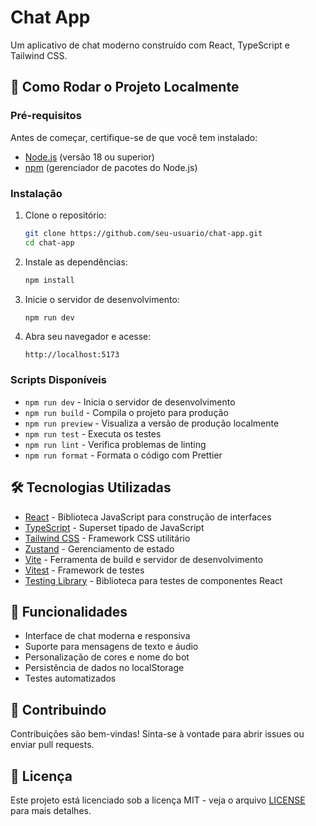 # Chat App

Um aplicativo de chat moderno construído com React, TypeScript e Tailwind CSS.

## 🚀 Como Rodar o Projeto Localmente

### Pré-requisitos

Antes de começar, certifique-se de que você tem instalado:

- [Node.js](https://nodejs.org/) (versão 18 ou superior)
- [npm](https://www.npmjs.com/) (gerenciador de pacotes do Node.js)

### Instalação

1. Clone o repositório:

   ```bash
   git clone https://github.com/seu-usuario/chat-app.git
   cd chat-app
   ```

2. Instale as dependências:

   ```bash
   npm install
   ```

3. Inicie o servidor de desenvolvimento:

   ```bash
   npm run dev
   ```

4. Abra seu navegador e acesse:
   ```
   http://localhost:5173
   ```

### Scripts Disponíveis

- `npm run dev` - Inicia o servidor de desenvolvimento
- `npm run build` - Compila o projeto para produção
- `npm run preview` - Visualiza a versão de produção localmente
- `npm run test` - Executa os testes
- `npm run lint` - Verifica problemas de linting
- `npm run format` - Formata o código com Prettier

## 🛠️ Tecnologias Utilizadas

- [React](https://reactjs.org/) - Biblioteca JavaScript para construção de interfaces
- [TypeScript](https://www.typescriptlang.org/) - Superset tipado de JavaScript
- [Tailwind CSS](https://tailwindcss.com/) - Framework CSS utilitário
- [Zustand](https://zustand-demo.pmnd.rs/) - Gerenciamento de estado
- [Vite](https://vitejs.dev/) - Ferramenta de build e servidor de desenvolvimento
- [Vitest](https://vitest.dev/) - Framework de testes
- [Testing Library](https://testing-library.com/) - Biblioteca para testes de componentes React

## 📝 Funcionalidades

- Interface de chat moderna e responsiva
- Suporte para mensagens de texto e áudio
- Personalização de cores e nome do bot
- Persistência de dados no localStorage
- Testes automatizados

## 🤝 Contribuindo

Contribuições são bem-vindas! Sinta-se à vontade para abrir issues ou enviar pull requests.

## 📄 Licença

Este projeto está licenciado sob a licença MIT - veja o arquivo [LICENSE](LICENSE) para mais detalhes.
